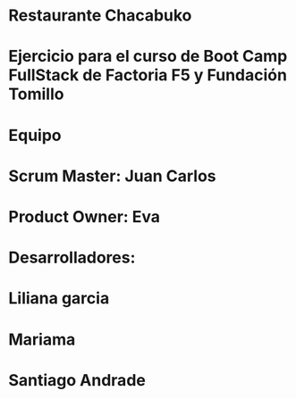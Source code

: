 # Restaurante Chacabuko
# Ejercicio para el curso de Boot Camp FullStack de Factoria F5 y Fundación Tomillo
# Equipo
# Scrum Master: Juan Carlos
# Product Owner: Eva
# Desarrolladores: 
# Liliana garcia
# Mariama
# Santiago Andrade
